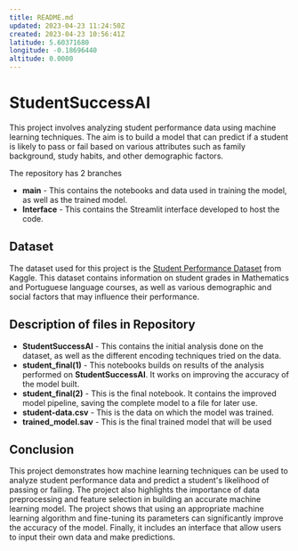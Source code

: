 ```yaml
---
title: README.md
updated: 2023-04-23 11:24:50Z
created: 2023-04-23 10:56:41Z
latitude: 5.60371680
longitude: -0.18696440
altitude: 0.0000
---
```


# StudentSuccessAI

This project involves analyzing student performance data using machine learning techniques. The aim is to build a model that can predict if a student is likely to pass or fail based on various attributes such as family background, study habits, and other demographic factors.

The repository has 2 branches
- **main** - This contains the notebooks and data used in training the model, as well as the trained model.
- **Interface** - This contains the Streamlit interface developed to host the code.

## Dataset
The dataset used for this project is the [Student Performance Dataset](https://www.kaggle.com/datasets/larsen0966/student-performance-data-set) from Kaggle. This dataset contains information on student grades in Mathematics and Portuguese language courses, as well as various demographic and social factors that may influence their performance.

## Description of files in Repository
- **StudentSuccessAI** - This contains the initial analysis done on the dataset, as well as the different encoding techniques tried on the data.
- **student_final(1)** - This notebooks builds on results of the analysis performed on **StudentSuccessAI**. It works on improving the accuracy of the model built.
- **student_final(2)** - This is the final notebook. It contains the improved model pipeline, saving the complete model to a file for later use.
- **student-data.csv** - This is the data on which the model was trained. 
- **trained_model.sav** - This is the final trained model that will be used 

## Conclusion

This project demonstrates how machine learning techniques can be used to analyze student performance data and predict a student's likelihood of passing or failing. The project also highlights the importance of data preprocessing and feature selection in building an accurate machine learning model. The project shows that using an appropriate machine learning algorithm and fine-tuning its parameters can significantly improve the accuracy of the model. Finally, it includes an interface that allow users to input their own data and make predictions.